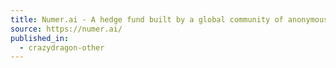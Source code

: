 ```yaml
---
title: Numer.ai - A hedge fund built by a global community of anonymous data scientists
source: https://numer.ai/
published_in:
  - crazydragon-other
---
```


